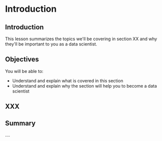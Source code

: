 
# Introduction

## Introduction
This lesson summarizes the topics we'll be covering in section XX and why they'll be important to you as a data scientist.

## Objectives
You will be able to:
* Understand and explain what is covered in this section
* Understand and explain why the section will help you to become a data scientist

## XXX


## Summary

....

